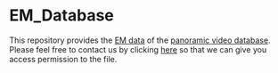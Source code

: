# EM_Database
This repository provides the [EM data](https://www.dropbox.com/home/Yuhang%20Song/Dataset/old?preview=PVS-HMEM+database.tar.gz) of the [panoramic video database](https://github.com/YuhangSong/DHP). Please feel free to contact us by clicking [here](mailto:yuhangsong2017@gmail.com,maixu@buaa.edu.cn,IceClearWJY@buaa.edu.cn,MinglangQiao@buaa.edu.cn) so that we can give you access permission to the file.


